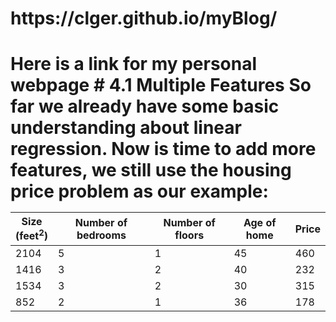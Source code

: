 <h1>https://clger.github.io/myBlog/<h1>
Here is a link for my personal webpage
# 4.1 Multiple Features
So far we already have some basic understanding about linear regression. Now is time to add more features, we still use the housing price problem as our example:

Size <br/> (feet<sup>2</sup>)  | Number of bedrooms|Number of floors| Age of home| Price
------------- | -----------------------------------|----------------|--------------|-------------|
2104 | 5|1|45|460
1416|3|2|40|232
1534|3|2|30|315
852|2|1|36|178
